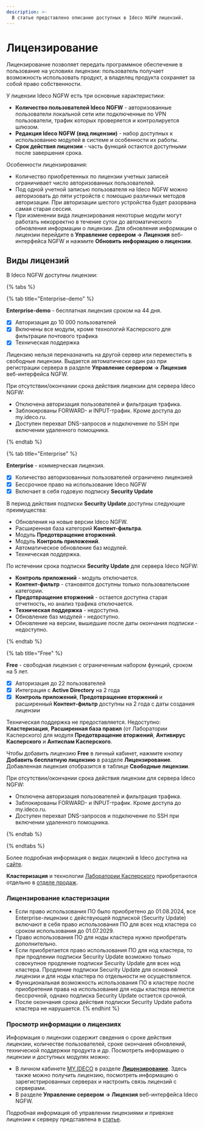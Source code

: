 ```yaml
---
description: >-
  В статье представлено описание доступных в Ideco NGFW лицензий.
---
```


# Лицензирование

Лицензирование позволяет передать программное обеспечение в пользование на условиях лицензии: пользователь получает возможность использовать продукт, а владелец продукта сохраняет за собой право собственности.

У лицензии Ideco NGFW есть три основные характеристики:

* **Количество пользователей Ideco NGFW** - авторизованные пользователи локальной сети или подключенные по VPN пользователи, трафик которых проверяется и контролируется шлюзом.
* **Редакция Ideco NGFW (вид лицензии)** - набор доступных к использованию модулей в системе и особенности их работы.
* **Срок действия лицензии** - часть функций остаются доступными после завершения срока.

Особенности лицензирования:

* Количество приобретенных по лицензии учетных записей ограничивает число авторизованных пользователей.
* Под одной учетной записью пользователя на Ideco NGFW можно авторизовать до пяти устройств с помощью различных методов авторизации. При авторизации шестого устройства будет разорвана самая старая сессия.
* При изменении вида лицензирования некоторые модули могут работать некорректно в течение суток до автоматического обновления информации о лицензии. Для обновления информации о лицензии перейдите в **Управление сервером -> Лицензия** веб-интерфейса NGFW и нажмите **Обновить информацию о лицензии**.

## Виды лицензий

В Ideco NGFW доступны лицензии:

{% tabs %}

{% tab title="Enterprise-demo" %}

**Enterprise-demo** - бесплатная лицензия сроком на 44 дня.

* [x] Авторизация до 10 000 пользователей
* [x] Включены все модули, кроме технологий Касперского для фильтрации почтового трафика
* [x] Техническая поддержка

Лицензию нельзя переназначить на другой сервер или переместить в свободные лицензии. Выдается автоматически один раз при регистрации сервера в разделе **Управление сервером -> Лицензия** веб-интерфейса NGFW.

При отсутствии/окончании срока действия лицензии для сервера Ideco NGFW:
* Отключена авторизация пользователей и фильтрация трафика.
* Заблокированы FORWARD- и INPUT-трафик. Кроме доступа до my.ideco.ru.
* Доступен перехват DNS-запросов и подключение по SSH при включении удаленного помощника.

{% endtab %}

{% tab title="Enterprise" %}

**Enterprise** - коммерческая лицензия.

* [x] Количество авторизованных пользователей ограничено лицензией
* [x] Бессрочное право на использование Ideco NGFW
* [x] Включает в себя годовую подписку **Security Update**

В период действия подписки **Security Update** доступны следующие преимущества:

* Обновления на новые версии Ideco NGFW.
* Расширенная база категорий **Контент-фильтра**.
* Модуль **Предотвращение вторжений**.
* Модуль **Контроль приложений**.
* Автоматическое обновление баз модулей.
* Техническая поддержка.

По истечении срока подписки **Security Update** для сервера Ideco NGFW:

* **Контроль приложений** - модуль отключается.
* **Контент-фильтр** - становятся доступны только пользовательские категории.
* **Предотвращение вторжений** - остается доступна старая отчетность, но анализ трафика отключается.
* **Техническая поддержка** - недоступна.
* Обновление баз модулей - недоступно.
* Обновление на версии, вышедшие после даты окончания подписки - недоступно.

{% endtab %}

{% tab title="Free" %}

**Free** - свободная лицензия с ограниченным набором функций, сроком на 5 лет.

* [x] Авторизация до 22 пользователей
* [x] Интеграция с **Active Directory** на 2 года
* [x] **Контроль приложений**, **Предотвращение вторжений** и расширенный **Контент-фильтр** доступны на 2 года с даты создания лицензии
  
Техническая поддержка не предоставляется. Недоступно: **Кластеризация**, **Расширенная база правил** (от Лаборатории Касперского) для модуля **Предотвращение вторжений**, **Антивирус Касперского** и **Антиспам Касперского**.

Чтобы добавить лицензию **Free** в личный кабинет, нажмите кнопку **Добавить бесплатную лицензию** в разделе **Лицензирование**. Добавленная лицензия отобразится в таблице **Свободные лицензии**.

При отсутствии/окончании срока действия лицензии для сервера Ideco NGFW:
* Отключена авторизация пользователей и фильтрация трафика.
* Заблокированы FORWARD- и INPUT-трафик. Кроме доступа до my.ideco.ru.
* Доступен перехват DNS-запросов и подключение по SSH при включении удаленного помощника.

{% endtab %}

{% endtabs %}

Более подробная информация о видах лицензий в Ideco доступна на [сайте](https://ideco.ru/sravnenie-versiy).

**Кластеризация** и технологии [Лаборатории Касперского](https://ideco.ru/kaspersky) приобретаются отдельно в [отделе продаж](https://ideco.ru/kontakty).

### Лицензирование кластеризации

* Если право использования ПО было приобретено до 01.08.2024, все Enterprise-лицензии с действующей подпиской (Security Update) включают в себя право использования ПО для всех нод кластера со сроком использования до 01.07.2029.
* Право использования ПО для ноды кластера нужно приобретать дополнительно.
* Если приобретается право использования ПО для нод кластера, то при продлении подписки Security Update возможно только совокупное продление подписки Security Update для всех нод кластера. Продление подписки Security Update для основной лицензии и для ноды кластера по отдельности не осуществляется.
* Функциональная возможность использования ПО в кластере после приобретения права на использование для ноды кластера является бессрочной, однако подписка Security Update остается срочной.
* После окончания срока действия подписки Security Update работа кластера не нарушается.
{% endhint %}

### Просмотр информации о лицензиях

Информация о лицензии содержит сведения о сроке действия лицензии, количестве пользователей, сроке окончания обновлений, технической поддержки продукта и др. Посмотреть информацию о лицензии и доступных модулях можно:

* В личном кабинете [MY.IDECO](/settings-my/README.md) в разделе **[Лицензирование](https://my.ideco.ru)**. Здесь также можно получить лицензию, посмотреть информацию о зарегистрированных серверах и настроить связь лицензий с серверами.
* В разделе **Управление сервером -> Лицензия** веб-интерфейса Ideco NGFW.

Подробная информация об управлении лицензиями и привязке лицензии к серверу представлена в [статье](/settings/server-management/license-management.md).